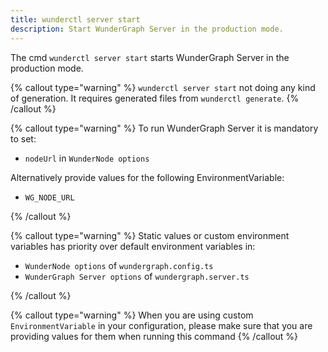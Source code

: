 ```yaml
---
title: wunderctl server start
description: Start WunderGraph Server in the production mode.
---
```


The cmd `wunderctl server start` starts WunderGraph Server in the production mode.

{% callout type="warning" %}
`wunderctl server start` not doing any kind of generation.
It requires generated files from `wunderctl generate`.
{% /callout %}

{% callout type="warning" %}
To run WunderGraph Server it is mandatory to set:

- `nodeUrl` in `WunderNode options`

Alternatively provide values for the following EnvironmentVariable:

- `WG_NODE_URL`

{% /callout %}

{% callout type="warning" %}
Static values or custom environment variables has priority over default environment variables in:

- `WunderNode options` of `wundergraph.config.ts`
- `WunderGraph Server options` of `wundergraph.server.ts`

{% /callout %}

{% callout type="warning" %}
When you are using custom `EnvironmentVariable` in your configuration,
please make sure that you are providing values for them when running this command
{% /callout %}
